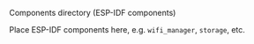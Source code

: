 Components directory (ESP-IDF components)

Place ESP-IDF components here, e.g. `wifi_manager`, `storage`, etc.
